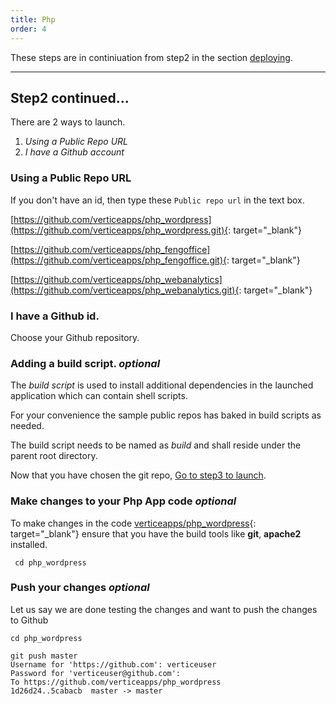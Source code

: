 ```yaml
---
title: Php
order: 4
---
```


These steps are in continiuation from step2 in the section [deploying](/customapps/deploying).

---

## Step2 continued...

There are 2 ways to launch.

1. *Using a Public Repo URL*
2. *I have a Github account*

### Using a Public Repo URL

If you don't have an id, then type these `Public repo url` in the text box.

[https://github.com/verticeapps/php_wordpress](https://github.com/verticeapps/php_wordpress.git){: target="_blank"}

[https://github.com/verticeapps/php_fengoffice](https://github.com/verticeapps/php_fengoffice.git){: target="_blank"}

[https://github.com/verticeapps/php_webanalytics](https://github.com/verticeapps/php_webanalytics.git){: target="_blank"}


### I have a Github id.

Choose your Github repository.

### Adding a build script. *optional*

The *build script* is used to install additional dependencies in the launched application which can contain shell scripts.

For your convenience the sample public repos has baked in build scripts as needed.

The build script needs to be named as *build* and shall reside under the parent root directory.

Now that you have chosen the git repo, [Go to step3 to launch](/customapps/deploying).

### Make changes to your Php App code *optional*

To make changes in the code [verticeapps/php_wordpress](https://github.com/verticeapps/php_wordpress.git){: target="_blank"} ensure that you have the build tools like **git**, **apache2** installed.

```
 cd php_wordpress

```

### Push your changes *optional*

Let us say we are done testing the changes and want to push the changes to Github

```shell
cd php_wordpress

git push master
Username for 'https://github.com': verticeuser
Password for 'verticeuser@github.com':
To https://github.com/verticeapps/php_wordpress
1d26d24..5cabacb  master -> master

```
